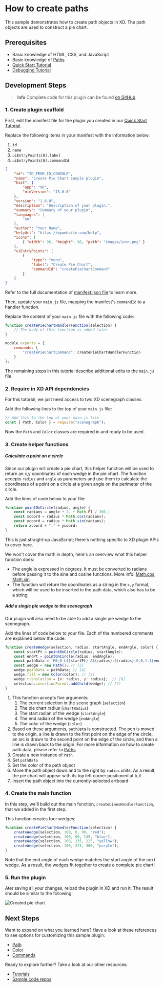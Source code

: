 # How to create paths

This sample demonstrates how to create path objects in XD.  The path objects are used to construct a pie chart.


## Prerequisites
- Basic knowledge of HTML, CSS, and JavaScript
- Basic knowledge of [Paths](https://developer.mozilla.org/en-US/docs/Web/SVG/Tutorial/Paths)
- [Quick Start Tutorial](/tutorials/quick-start)
- [Debugging Tutorial](/tutorials/debugging/index.md)

## Development Steps

> **Info**
> Complete code for this plugin can be found [on GitHub](https://github.com/AdobeXD/Plugin-Samples/tree/master/how-to-create-path-objects).

### 1.  Create plugin scaffold

First, edit the manifest file for the plugin you created in our [Quick Start Tutorial](/tutorials/quick-start).

Replace the following items in your manifest with the information below:

1. `id`
1. `name`
1. `uiEntryPoints[0].label`
1. `uiEntryPoints[0].commandId`

```json
{
    "id": "ID_FROM_IO_CONSOLE",
    "name": "Create Pie Chart sample plugin",
    "host": {
        "app": "XD",
        "minVersion": "13.0.0"
    },
    "version": "1.0.0",
    "description": "Description of your plugin.",
    "summary": "Summary of your plugin",
    "languages": [
        "en"
    ],
    "author": "Your Name",
    "helpUrl": "https://mywebsite.com/help",
    "icons": [
        { "width": 96, "height": 96, "path": "images/icon.png" }
    ],
    "uiEntryPoints": [
        {
            "type": "menu",
            "label": "Create Pie Chart",
            "commandId": "createPieChartCommand"
        }
    ]
}
```

Refer to the full documentation of [manifest.json file](/reference/structure/manifest.md#top-level-metadata) to learn more.

Then, update your `main.js` file, mapping the manifest's `commandId` to a handler function.

Replace the content of your `main.js` file with the following code:

```js
function createPieChartHandlerFunction(selection) {
    // The body of this function is added later
}

module.exports = {
    commands: {
        "createPieChartCommand": createPieChartHandlerFunction
    }
};
```

The remaining steps in this tutorial describe additional edits to the `main.js` file.


### 2.  Require in XD API dependencies

For this tutorial, we just need access to two XD scenegraph classes.

Add the following lines to the top of your `main.js` file:

```js
// Add this to the top of your main.js file
const { Path, Color } = require("scenegraph");
```

Now the `Path` and `Color` classes are required in and ready to be used.


### 3. Create helper functions

##### Calculate a point on a circle

Since our plugin will create a pie chart, this helper function will be used to return an x,y coordinates of each wedge in the pie chart. The function accepts `radius` and `angle` as parameters and use them to calculate the coordinates of a point on a circle at a given angle on the perimeter of the circle.

Add the lines of code below to your file:

```js
function pointOnCircle(radius, angle) {
    const radians = angle * 2. * Math.PI / 360.;
    const xcoord = radius * Math.cos(radians);
    const ycoord = radius * Math.sin(radians);
    return xcoord + "," + ycoord;
}
```

This is just straight-up JavaScript; there's nothing specific to XD plugin APIs to cover here.

We won't cover the math in depth, here's an overview what this helper function does:

- The angle is expressed in degrees. It must be converted to radians before passing it to the sine and cosine functions. More info: [Math.cos](https://developer.mozilla.org/en-US/docs/Web/JavaScript/Reference/Global_Objects/Math/cos), [Math.sin](https://developer.mozilla.org/en-US/docs/Web/JavaScript/Reference/Global_Objects/Math/sin)
- The function will return the coordinates as a string in the `x,y` format, which will be used to be inserted to the path data, which also has to be a string



##### Add a single pie wedge to the scenegraph

Our plugin will also need to be able to add a single pie wedge to the scenegraph.

Add the lines of code below to your file. Each of the numbered comments are explained below the code:

```js
function createWedge(selection, radius, startAngle, endAngle, color) { // [1]
    const startPt = pointOnCircle(radius, startAngle);
    const endPt = pointOnCircle(radius, endAngle);
    const pathData = `M0,0 L${startPt} A${radius},${radius},0,0,1,${endPt} L0,0`; // [2]
    const wedge = new Path(); // [3]
    wedge.pathData = pathData; // [4]
    wedge.fill = new Color(color); // [5]
    wedge.translation = {x: radius, y: radius};  // [6]
    selection.insertionParent.addChild(wedge); // [7]
}
```

1. This function accepts five arguments:
    1. The current selection in the scene graph (`selection`)
    1. The pie chart radius (`chartRadius`)
    1. The start radian of the wedge (`startAngle`)
    1. The end radian of the wedge (`endAngle`)
    1. The color of the wedge (`color`)
1. Based on these arguments, `pathData` is constructed. The pen is moved to the origin, a line is drawn to the first point on the edge of the circle, an arc is drawn to the second point on the edge of the circle, and then a line is drawn back to the origin. For more information on how to create path data, please refer to [Paths](https://developer.mozilla.org/en-US/docs/Web/SVG/Tutorial/Paths)
1. Create a new instance of `Path`
1. Set `pathData`
1. Set the color of the path object
1. Move the path object down and to the right by `radius` units.  As a result, the pie chart will appear with its top left corner positioned at `0,0`
1. Insert the path object into the currently-selected artboard


### 4. Create the main function

In this step, we'll build out the main function, `createLinesHandlerFunction`, that we added in the first step.

This function creates four wedges:

```js
function createPieChartHandlerFunction(selection) {
    createWedge(selection, 100, 0, 90, "red");
    createWedge(selection, 100, 90, 135, "blue");
    createWedge(selection, 100, 135, 225, "yellow");
    createWedge(selection, 100, 225, 360, "purple");
}
```

Note that the end angle of each wedge matches the start angle of the next wedge. As a result, the wedges fit together to create a complete pie chart!


### 5. Run the plugin

Ater saving all your changes, reload the plugin in XD and run it.  The result should be similar to the following:

![Created pie chart](/../images/pie-chart.png)


## Next Steps

Want to expand on what you learned here? Have a look at these references to see options for customizing this sample plugin:

- [Path](/reference/scenegraph.md#path)
- [Color](/reference/Color.md)
- [Commands](/reference/commands.md)

Ready to explore further? Take a look at our other resources:

- [Tutorials](/tutorials)
- [Sample code repos](https://github.com/AdobeXD/plugin-samples)
